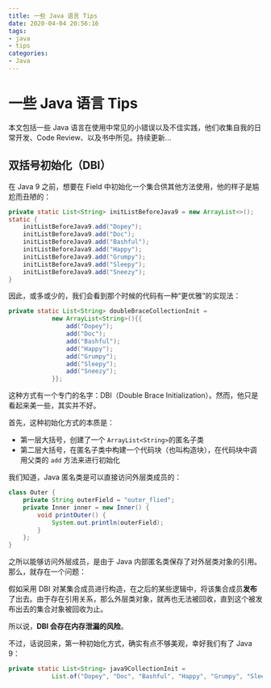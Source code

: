 ```yaml
---
title: 一些 Java 语言 Tips
date: 2020-04-04 20:56:16
tags: 
- java
- tips
categories:
- Java
---
```


# 一些 Java 语言 Tips
本文包括一些 Java 语言在使用中常见的小错误以及不佳实践，他们收集自我的日常开发、Code Review、以及书中所见。持续更新...

## 双括号初始化（DBI）
在 Java 9 之前，想要在 Field 中初始化一个集合供其他方法使用，他的样子是尴尬而丑陋的：
```java
private static List<String> initListBeforeJava9 = new ArrayList<>();
static {
    initListBeforeJava9.add("Dopey");
    initListBeforeJava9.add("Doc");
    initListBeforeJava9.add("Bashful");
    initListBeforeJava9.add("Happy");
    initListBeforeJava9.add("Grumpy");
    initListBeforeJava9.add("Sleepy");
    initListBeforeJava9.add("Sneezy");
}
```
因此，或多或少的，我们会看到那个时候的代码有一种“更优雅”的实现法：
```java
private static List<String> doubleBraceCollectionInit =
            new ArrayList<String>(){{
                add("Dopey");
                add("Doc");
                add("Bashful");
                add("Happy");
                add("Grumpy");
                add("Sleepy");
                add("Sneezy");
            }};
```
这种方式有一个专门的名字：DBI（Double Brace Initialization）。然而，他只是看起来美一些，其实并不好。

首先，这种初始化方式的本质是：
- 第一层大括号，创建了一个 `ArrayList<String>`的匿名子类
- 第二层大括号，在匿名子类中构建一个代码块（也叫构造块），在代码块中调用父类的 `add` 方法来进行初始化

我们知道，Java 匿名类是可以直接访问外层类成员的：
```java
class Outer {
    private String outerField = "outer_flied";
    private Inner inner = new Inner() {
        void printOuter() {
            System.out.println(outerField);
        }
    };
}
```
之所以能够访问外层成员，是由于 Java 内部匿名类保存了对外层类对象的引用。那么，就存在一个问题：

假如采用 DBI 对某集合成员进行构造，在之后的某些逻辑中，将该集合成员**发布**了出去。由于存在引用关系，那么外层类对象，就再也无法被回收，直到这个被发布出去的集合对象被回收为止。

所以说，**DBI 会存在内存泄漏的风险**。

不过，话说回来，第一种初始化方式，确实有点不够美观，幸好我们有了 Java 9：
```java
private static List<String> java9CollectionInit =
            List.of("Dopey", "Doc", "Bashful", "Happy", "Grumpy", "Sleepy", "Sneezy");
```
